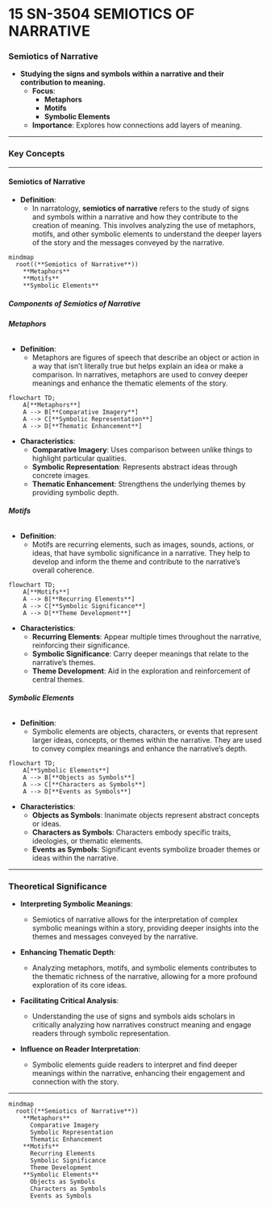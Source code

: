 # 15 SN-3504 SEMIOTICS OF NARRATIVE

### **Semiotics of Narrative**

- **Studying the signs and symbols within a narrative and their contribution to meaning.**
  - **Focus**:
    - **Metaphors**
    - **Motifs**
    - **Symbolic Elements**
  - **Importance**: Explores how connections add layers of meaning.

---

### **Key Concepts**

---

#### **Semiotics of Narrative**

- **Definition**:
  - In narratology, **semiotics of narrative** refers to the study of signs and symbols within a narrative and how they contribute to the creation of meaning. This involves analyzing the use of metaphors, motifs, and other symbolic elements to understand the deeper layers of the story and the messages conveyed by the narrative.

```mermaid
mindmap
  root((**Semiotics of Narrative**))
    **Metaphors**
    **Motifs**
    **Symbolic Elements**
```

##### **Components of Semiotics of Narrative**

###### **Metaphors**

- **Definition**:
  - Metaphors are figures of speech that describe an object or action in a way that isn’t literally true but helps explain an idea or make a comparison. In narratives, metaphors are used to convey deeper meanings and enhance the thematic elements of the story.

```mermaid
flowchart TD;
    A[**Metaphors**]
    A --> B[**Comparative Imagery**]
    A --> C[**Symbolic Representation**]
    A --> D[**Thematic Enhancement**]
```

- **Characteristics**:
  - **Comparative Imagery**: Uses comparison between unlike things to highlight particular qualities.
  - **Symbolic Representation**: Represents abstract ideas through concrete images.
  - **Thematic Enhancement**: Strengthens the underlying themes by providing symbolic depth.

###### **Motifs**

- **Definition**:
  - Motifs are recurring elements, such as images, sounds, actions, or ideas, that have symbolic significance in a narrative. They help to develop and inform the theme and contribute to the narrative’s overall coherence.

```mermaid
flowchart TD;
    A[**Motifs**]
    A --> B[**Recurring Elements**]
    A --> C[**Symbolic Significance**]
    A --> D[**Theme Development**]
```

- **Characteristics**:
  - **Recurring Elements**: Appear multiple times throughout the narrative, reinforcing their significance.
  - **Symbolic Significance**: Carry deeper meanings that relate to the narrative’s themes.
  - **Theme Development**: Aid in the exploration and reinforcement of central themes.

###### **Symbolic Elements**

- **Definition**:
  - Symbolic elements are objects, characters, or events that represent larger ideas, concepts, or themes within the narrative. They are used to convey complex meanings and enhance the narrative’s depth.

```mermaid
flowchart TD;
    A[**Symbolic Elements**]
    A --> B[**Objects as Symbols**]
    A --> C[**Characters as Symbols**]
    A --> D[**Events as Symbols**]
```

- **Characteristics**:
  - **Objects as Symbols**: Inanimate objects represent abstract concepts or ideas.
  - **Characters as Symbols**: Characters embody specific traits, ideologies, or thematic elements.
  - **Events as Symbols**: Significant events symbolize broader themes or ideas within the narrative.

---

### **Theoretical Significance**

- **Interpreting Symbolic Meanings**:

  - Semiotics of narrative allows for the interpretation of complex symbolic meanings within a story, providing deeper insights into the themes and messages conveyed by the narrative.

- **Enhancing Thematic Depth**:

  - Analyzing metaphors, motifs, and symbolic elements contributes to the thematic richness of the narrative, allowing for a more profound exploration of its core ideas.

- **Facilitating Critical Analysis**:

  - Understanding the use of signs and symbols aids scholars in critically analyzing how narratives construct meaning and engage readers through symbolic representation.

- **Influence on Reader Interpretation**:
  - Symbolic elements guide readers to interpret and find deeper meanings within the narrative, enhancing their engagement and connection with the story.

---

```mermaid
mindmap
  root((**Semiotics of Narrative**))
    **Metaphors**
      Comparative Imagery
      Symbolic Representation
      Thematic Enhancement
    **Motifs**
      Recurring Elements
      Symbolic Significance
      Theme Development
    **Symbolic Elements**
      Objects as Symbols
      Characters as Symbols
      Events as Symbols
```
